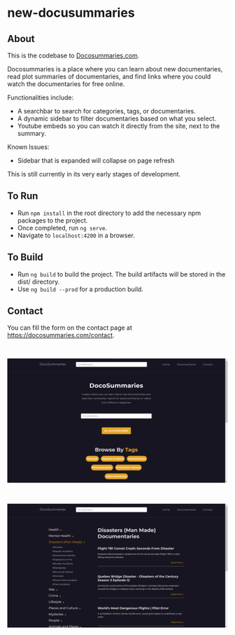 # new-docusummaries

## About 

This is the codebase to [Docosummaries.com](https://docosummaries.com/).

Docosummaries is a place where you can learn about new documentaries, read plot summaries of documentaries, and find links where you could watch the documentaries for free online.

Functionalities include:
- A searchbar to search for categories, tags, or documentaries.
- A dynamic sidebar to filter documentaries based on what you select.
- Youtube embeds so you can watch it directly from the site, next to the summary.

Known Issues:
- Sidebar that is expanded will collapse on page refresh 

This is still currently in its very early stages of development.

## To Run

* Run `npm install` in the root directory to add the necessary npm packages to the project.
* Once completed, run `ng serve`.
* Navigate to `localhost:4200` in a browser.

## To Build

* Run `ng build` to build the project. The build artifacts will be stored in the dist/ directory. 
* Use `ng build --prod` for a production build.

## Contact

You can fill the form on the contact page at https://docosummaries.com/contact.

<br>

![alt text](src/assets/images/doco1.png)

<br>

![alt text](src/assets/images/doco2.png)

